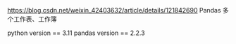 https://blog.csdn.net/weixin_42403632/article/details/121842690 Pandas 多个工作表、工作簿

python version == 3.11
pandas version == 2.2.3
